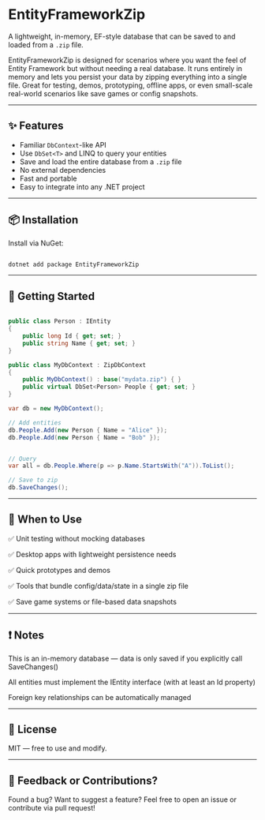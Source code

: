 ﻿# EntityFrameworkZip

A lightweight, in-memory, EF-style database that can be saved to and loaded from a `.zip` file.

EntityFrameworkZip is designed for scenarios where you want the feel of Entity Framework but without needing a 
real database. It runs entirely in memory and lets you persist your data by zipping everything into a single file. 
Great for testing, demos, prototyping, offline apps, or even small-scale real-world scenarios like save games or 
config snapshots.

---

## ✨ Features

- Familiar `DbContext`-like API
- Use `DbSet<T>` and LINQ to query your entities
- Save and load the entire database from a `.zip` file
- No external dependencies
- Fast and portable
- Easy to integrate into any .NET project

---

## 📦 Installation

Install via NuGet:

```bash

dotnet add package EntityFrameworkZip

```

---

## 🚀 Getting Started

```csharp

public class Person : IEntity
{
    public long Id { get; set; }
    public string Name { get; set; }
}

public class MyDbContext : ZipDbContext
{
    public MyDbContext() : base("mydata.zip") { }
    public virtual DbSet<Person> People { get; set; }
}

var db = new MyDbContext();

// Add entities
db.People.Add(new Person { Name = "Alice" });
db.People.Add(new Person { Name = "Bob" });


// Query
var all = db.People.Where(p => p.Name.StartsWith("A")).ToList();

// Save to zip
db.SaveChanges();

```

---

## 🧠 When to Use

✅ Unit testing without mocking databases

✅ Desktop apps with lightweight persistence needs

✅ Quick prototypes and demos

✅ Tools that bundle config/data/state in a single zip file

✅ Save game systems or file-based data snapshots

---

## ❗ Notes

This is an in-memory database — data is only saved if you explicitly call SaveChanges()

All entities must implement the IEntity interface (with at least an Id property)

Foreign key relationships can be automatically managed 

---

## 📄 License

MIT — free to use and modify.

---

## 💬 Feedback or Contributions?

Found a bug? Want to suggest a feature? Feel free to open an issue or contribute via pull request!